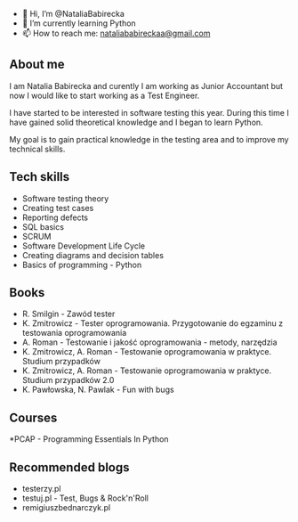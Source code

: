 - 👋 Hi, I’m @NataliaBabirecka
- 🌱 I’m currently learning Python
- 📫 How to reach me: nataliababireckaa@gmail.com

## About me

I am Natalia Babirecka and curently I am working as Junior Accountant but now I would like to start working as a Test Engineer.

I have started to be interested in software testing this year. 
During this time I have gained solid theoretical knowledge and I began to learn Python. 

My goal is to gain practical knowledge in the testing area and to improve my technical skills.


## Tech skills

* Software testing theory
* Creating test cases
* Reporting defects
* SQL basics
* SCRUM
* Software Development Life Cycle
* Creating diagrams and decision tables
* Basics of programming - Python


## Books
* R. Smilgin - Zawód tester
* K. Zmitrowicz - Tester oprogramowania. Przygotowanie do egzaminu z testowania oprogramowania	
* A. Roman - Testowanie i jakość oprogramowania - metody, narzędzia
* K. Zmitrowicz, A. Roman -  Testowanie oprogramowania w praktyce. Studium przypadków
* K. Zmitrowicz, A. Roman - Testowanie oprogramowania w praktyce. Studium przypadków 2.0
* K. Pawłowska, N. Pawlak - Fun with bugs


## Courses
*PCAP - Programming Essentials In Python


## Recommended blogs
* testerzy.pl
* testuj.pl - Test, Bugs & Rock'n'Roll
* remigiuszbednarczyk.pl
